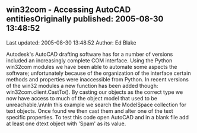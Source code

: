 ## win32com - Accessing AutoCAD entitiesOriginally published: 2005-08-30 13:48:52 
Last updated: 2005-08-30 13:48:52 
Author: Ed Blake 
 
Autodesk's AutoCAD drafting software has for a number of versions included an increasingly complete COM interface.  Using the Python win32com modules we have been able to automate some aspects the software; unfortunately because of the organization of the interface certain methods and properties were inaccessible from Python.  In recent versions of the win32 modules a new function has been added though: win32com.client.CastTo().  By casting our objects as the correct type we now have access to much of the object model that used to be unreachable.\n\nIn this example we search the ModelSpace collection for text objects.  Once found we then cast them and alter one of the text specific properties.  To test this code open AutoCAD and in a blank file add at least one dtext object with 'Spam' as its value.